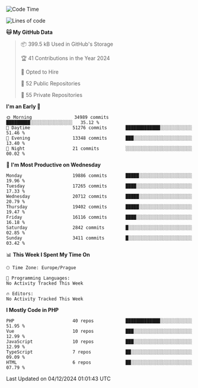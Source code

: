 <!--START_SECTION:waka-->
![Code Time](http://img.shields.io/badge/Code%20Time-1%2C583%20hrs%2058%20mins-blue)

![Lines of code](https://img.shields.io/badge/From%20Hello%20World%20I%27ve%20Written-31.1%20million%20lines%20of%20code-blue)

**🐱 My GitHub Data** 

> 📦 399.5 kB Used in GitHub's Storage 
 > 
> 🏆 41 Contributions in the Year 2024
 > 
> 💼 Opted to Hire
 > 
> 📜 52 Public Repositories 
 > 
> 🔑 55 Private Repositories 
 > 
**I'm an Early 🐤** 

```text
🌞 Morning                34989 commits       █████████░░░░░░░░░░░░░░░░   35.12 % 
🌆 Daytime                51276 commits       █████████████░░░░░░░░░░░░   51.46 % 
🌃 Evening                13348 commits       ███░░░░░░░░░░░░░░░░░░░░░░   13.40 % 
🌙 Night                  21 commits          ░░░░░░░░░░░░░░░░░░░░░░░░░   00.02 % 
```
📅 **I'm Most Productive on Wednesday** 

```text
Monday                   19886 commits       █████░░░░░░░░░░░░░░░░░░░░   19.96 % 
Tuesday                  17265 commits       ████░░░░░░░░░░░░░░░░░░░░░   17.33 % 
Wednesday                20712 commits       █████░░░░░░░░░░░░░░░░░░░░   20.79 % 
Thursday                 19402 commits       █████░░░░░░░░░░░░░░░░░░░░   19.47 % 
Friday                   16116 commits       ████░░░░░░░░░░░░░░░░░░░░░   16.18 % 
Saturday                 2842 commits        █░░░░░░░░░░░░░░░░░░░░░░░░   02.85 % 
Sunday                   3411 commits        █░░░░░░░░░░░░░░░░░░░░░░░░   03.42 % 
```


📊 **This Week I Spent My Time On** 

```text
🕑︎ Time Zone: Europe/Prague

💬 Programming Languages: 
No Activity Tracked This Week

🔥 Editors: 
No Activity Tracked This Week
```

**I Mostly Code in PHP** 

```text
PHP                      40 repos            █████████████░░░░░░░░░░░░   51.95 % 
Vue                      10 repos            ███░░░░░░░░░░░░░░░░░░░░░░   12.99 % 
JavaScript               10 repos            ███░░░░░░░░░░░░░░░░░░░░░░   12.99 % 
TypeScript               7 repos             ██░░░░░░░░░░░░░░░░░░░░░░░   09.09 % 
HTML                     6 repos             ██░░░░░░░░░░░░░░░░░░░░░░░   07.79 % 
```




 Last Updated on 04/12/2024 01:01:43 UTC
<!--END_SECTION:waka-->
<!--
**AlexKratky/AlexKratky** is a ✨ _special_ ✨ repository because its `README.md` (this file) appears on your GitHub profile.

Here are some ideas to get you started:

- 🔭 I’m currently working on ...
- 🌱 I’m currently learning ...
- 👯 I’m looking to collaborate on ...
- 🤔 I’m looking for help with ...
- 💬 Ask me about ...
- 📫 How to reach me: ...
- 😄 Pronouns: ...
- ⚡ Fun fact: ...
-->
